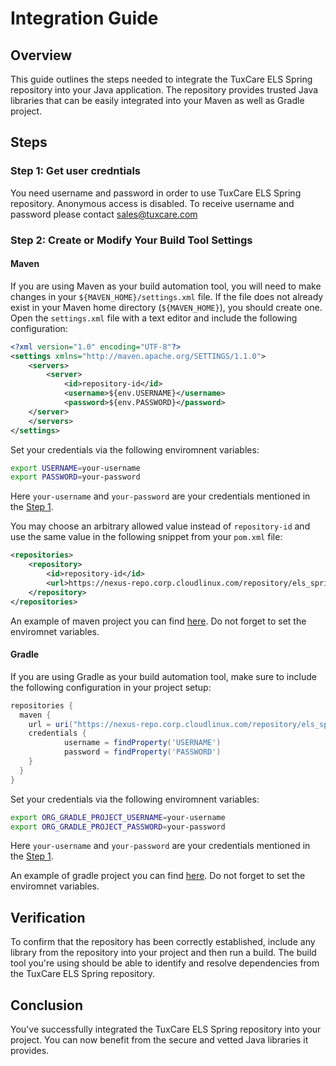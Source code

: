# Integration Guide

## Overview

This guide outlines the steps needed to integrate the TuxCare ELS Spring repository into your Java application. The repository provides trusted Java libraries that can be easily integrated into your Maven as well as Gradle project.

## Steps

### Step 1: Get user credntials
You need username and password in order to use TuxCare ELS Spring repository. Anonymous access is disabled. To receive username and password please contact sales@tuxcare.com
<!--
### Step 2: Locate the Repository

You can find the Trusted repository using the following link: [TuxCare ELS Spring repository](https://nexus-repo.corp.cloudlinux.com/#browse/browse:els_spring).-->

### Step 2: Create or Modify Your Build Tool Settings

#### Maven

If you are using Maven as your build automation tool, you will need to make changes in your `${MAVEN_HOME}/settings.xml` file. If the file does not already exist in your Maven home directory (`${MAVEN_HOME}`), you should create one. Open the `settings.xml` file with a text editor and include the following configuration:

```xml
<?xml version="1.0" encoding="UTF-8"?>
<settings xmlns="http://maven.apache.org/SETTINGS/1.1.0">
    <servers>
        <server>
     	    <id>repository-id</id>
     	    <username>${env.USERNAME}</username>
     	    <password>${env.PASSWORD}</password>
   	</server>
    </servers>
</settings>
```
Set your credentials via the following enviromnent variables:
```bash
export USERNAME=your-username
export PASSWORD=your-password
```
Here ```your-username``` and ```your-password``` are your credentials mentioned in the [Step 1](#step-1-get-user-credntials).

You may choose an arbitrary allowed value instead of ```repository-id``` and use the same value in the following snippet from your `pom.xml` file:
```xml
<repositories>
    <repository>
        <id>repository-id</id>
        <url>https://nexus-repo.corp.cloudlinux.com/repository/els_spring/</url>
    </repository>
</repositories>
```
An example of maven project you can find 
[here](../examples/maven). Do not forget to set the enviromnet variables.
#### Gradle

If you are using Gradle as your build automation tool, make sure to include the following configuration in your project setup:

```gradle
repositories {
  maven {
    url = uri("https://nexus-repo.corp.cloudlinux.com/repository/els_spring")
    credentials {
            username = findProperty('USERNAME')
            password = findProperty('PASSWORD')
    }
  }
}
```
Set your credentials via the following enviromnent variables:
```bash
export ORG_GRADLE_PROJECT_USERNAME=your-username
export ORG_GRADLE_PROJECT_PASSWORD=your-password
```
Here ```your-username``` and ```your-password``` are your credentials mentioned in the [Step 1](#step-1-get-user-credntials).

An example of gradle project you can find 
[here](../examples/gradle). Do not forget to set the enviromnet variables.

## Verification

To confirm that the repository has been correctly established, include any library from the repository into your project and then run a build. The build tool you're using should be able to identify and resolve dependencies from the TuxCare ELS Spring repository.

## Conclusion

You've successfully integrated the TuxCare ELS Spring repository into your project. You can now benefit from the secure and vetted Java libraries it provides.
